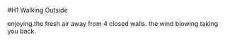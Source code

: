 #H1 Walking Outside

enjoying the fresh air away from 4 closed walls.
the wind blowing taking you back.
